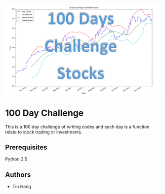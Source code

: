 <img src="Title.PNG">

# 100 Day Challenge

This is a 100 day challenge of writing codes and each day is a function relate to stock trading or investments.

## Prerequisites
Python 3.5

## Authors
* Tin Hang
